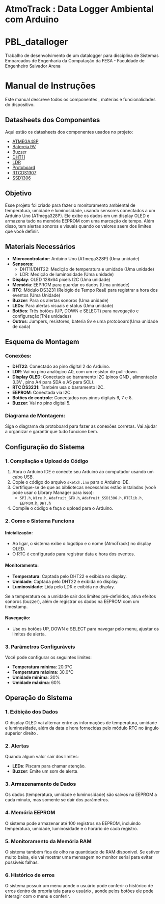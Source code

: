 # AtmoTrack : Data Logger Ambiental com Arduino

# PBL_datalloger

Trabalho de desenvolvimento de um datalogger para disciplina de Sistemas Embarcados de Engenharia da Computação da FESA - Faculdade de Engenheiro Salvador Arena

# Manual de Instruções 

Este manual descreve todos os componentes , materias e funcionalidades do dispositivo.

## Datasheets dos Componentes

Aqui estão os datasheets dos componentes usados no projeto:

- [ATMEGA48P](Datasheets/Datasheet-ATMEGA48P.PDF)
- [Batereia 9V](Datasheets/Datasheet-Bateria9V.pdf)
- [Buzzer](Datasheets/Datasheet-Buzzer.pdf)
- [DHT11](Datasheets/Datasheet-DHT11.PDF)
- [LDR](Datasheets/Datasheet-LDR.pdf)
- [Protoboard](Datasheets/Datasheet-Protoboard.pdf)
- [RTCDS1307](Datasheets/Datasheet-RTCDS1307.PDF)
- [SSD1306](Datasheets/Datasheet-SSD1306.PDF)

## Objetivo

Esse projeto foi criado para fazer o monitoramento ambiental de temperatura, umidade e luminosidade, usando sensores conectados a um Arduino Uno (ATmega328P). Ele exibe os dados em um display OLED e armazena tudo na memória EEPROM com uma marcação de tempo. Além disso, tem alertas sonoros e visuais quando os valores saem dos limites que você definir.

## Materiais Necessários

- **Microcontrolador**: Arduino Uno (ATmega328P) (Uma unidade)
- **Sensores**:
  - DHT11/DHT22: Medição de temperatura e umidade (Uma unidade)
  - LDR: Medição de luminosidade (Uma unidade)
- **Display**: OLED 128x64 pixels I2C (Uma unidade)
- **Memória**: EEPROM para guardar os dados (Uma unidade)
- **RTC**: Módulo DS3231 (Relógio de Tempo Real) para registrar a hora dos eventos (Uma Unidade)
- **Buzzer**: Para os alertas sonoros (Uma unidade)
- **LEDs**: Para alertas visuais e status (Uma unidade) 
- **Botões**: Três botões (UP, DOWN e SELECT) para navegação e configuração(Três unidades)
- **Outros**: Jumpers, resistores, bateria 9v e uma protoboard(Uma unidade de cada)

## Esquema de Montagem

### Conexões:

- **DHT22**: Conectado ao pino digital 2 do Arduino.
- **LDR**: Vai no pino analógico A0, com um resistor de pull-down.
- **Display OLED**: Conectado ao barramento I2C (pinos GND , alimentação 3.3V , pino A4 para SDA e A5 para SCL).
- **RTC DS3231**: Também usa o barramento I2C.
- **EEPROM**: Conectada via I2C.
- **Botões de controle**: Conectados nos pinos digitais 6, 7 e 8.
- **Buzzer**: Vai no pino digital 5.

### Diagrama de Montagem:

Siga o diagrama da protoboard para fazer as conexões corretas. Vai ajudar a organizar e garantir que tudo funcione bem.

## Configuração do Sistema

### 1. Compilação e Upload do Código

1. Abra o Arduino IDE e conecte seu Arduino ao computador usando um cabo USB.
2. Copie o código do arquivo `sketch.ino` para o Arduino IDE.
3. Certifique-se de que as bibliotecas necessárias estão instaladas (você pode usar o Library Manager para isso):
   - `SPI.h`, `Wire.h`, `Adafruit_GFX.h`, `Adafruit_SSD1306.h`, `RTClib.h`, `EEPROM.h`, `DHT.h`
4. Compile o código e faça o upload para o Arduino.

### 2. Como o Sistema Funciona

#### Inicialização:

- Ao ligar, o sistema exibe o logotipo e o nome (AtmoTrack) no display OLED.
- O RTC é configurado para registrar data e hora dos eventos.

#### Monitoramento:

- **Temperatura**: Captada pelo DHT22 e exibida no display.
- **Umidade**: Captada pelo DHT22 e exibida no display.
- **Luminosidade**: Lida pelo LDR e exibida no display.

Se a temperatura ou a umidade sair dos limites pré-definidos, ativa efeitos sonoros (buzzer), além de registrar os dados na EEPROM com um timestamp.

#### Navegação:

- Use os botões UP, DOWN e SELECT para navegar pelo  menu,  ajustar os limites de alerta.

### 3. Parâmetros Configuráveis

Você pode configurar os seguintes limites:

- **Temperatura mínima**: 20.0°C
- **Temperatura máxima**: 30.0°C
- **Umidade mínima**: 30%
- **Umidade máxima**: 60%

## Operação do Sistema

### 1. Exibição dos Dados

O display OLED vai alternar entre as informações de temperatura, umidade e luminosidade, além da data e hora fornecidas pelo módulo RTC no ângulo superior direito .

### 2. Alertas

Quando algum valor sair dos limites:

- **LEDs**: Piscam para chamar atenção.
- **Buzzer**: Emite um som de alerta.

### 3. Armazenamento de Dados

Os dados (temperatura, umidade e luminosidade) são salvos na EEPROM a cada minuto, mas somente se dair dos parâmetros.

### 4. Memória EEPROM

O sistema pode armazenar até 100 registros na EEPROM, incluindo temperatura, umidade, luminosidade e o horário de cada registro.

### 5. Monitoramento da Memória RAM

O sistema também fica de olho na quantidade de RAM disponível. Se estiver muito baixa, ele vai mostrar uma mensagem no monitor serial para evitar possíveis falhas.

### 6. Histórico de erros

O sistema possuir um menu aonde o usuário pode conferir o histórico de erros dentro da propria tela para o usuário , aonde pelos botões ele pode interagir com o menu e conferir.

